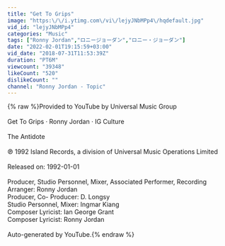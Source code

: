 ```yaml
---
title: "Get To Grips"
image: "https:\/\/i.ytimg.com\/vi\/lejyJNbMPp4\/hqdefault.jpg"
vid_id: "lejyJNbMPp4"
categories: "Music"
tags: ["Ronny Jordan","ロニージョーダン","ロニー・ジョーダン"]
date: "2022-02-01T19:15:59+03:00"
vid_date: "2018-07-31T11:53:39Z"
duration: "PT6M"
viewcount: "39348"
likeCount: "520"
dislikeCount: ""
channel: "Ronny Jordan - Topic"
---
```

{% raw %}Provided to YouTube by Universal Music Group<br /><br />Get To Grips · Ronny Jordan · IG Culture<br /><br />The Antidote<br /><br />℗ 1992 Island Records, a division of Universal Music Operations Limited<br /><br />Released on: 1992-01-01<br /><br />Producer, Studio  Personnel, Mixer, Associated  Performer, Recording  Arranger: Ronny Jordan<br />Producer, Co- Producer: D. Longsy<br />Studio  Personnel, Mixer: Ingmar Kiang<br />Composer  Lyricist: Ian George Grant<br />Composer  Lyricist: Ronny Jordan<br /><br />Auto-generated by YouTube.{% endraw %}
